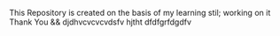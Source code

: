 This Repository is created on the basis of my learning
stil; working on  it
Thank You
&& djdhvcvcvcvdsfv
hjtht
dfdfgrfdgdfv
